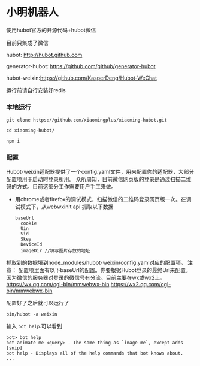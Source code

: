 # 小明机器人


使用hubot官方的开源代码+hubot微信

目前只集成了微信

hubot: http://hubot.github.com

generator-hubot: https://github.com/github/generator-hubot

hubot-weixin:https://github.com/KasperDeng/Hubot-WeChat

运行前请自行安装好redis

### 本地运行

    git clone https://github.com/xiaomingplus/xiaoming-hubot.git
    
    cd xiaoming-hubot/
    
    npm i
    
### 配置

Hubot-weixin适配器提供了一个config.yaml文件，用来配置你的适配器，大部分配置项用于启动时登录所用。
众所周知，目前微信网页版的登录是通过扫描二维码的方式。目前这部分工作需要用户手工来做。

- 用chrome或者firefox的调试模式，扫描微信的二维码登录网页版一次。在调试模式下，从webwxinit api 抓取以下数据

	  baseUrl
		cookie
		Uin
		Sid
		Skey
		DeviceId
		imageDir //填写图片存放的地址
	

抓取到的数据填到node_modules/hubot-weixin/config.yaml对应的配置项。
注意： 配置项里面有以下baseUrl的配置。你要根据Hubot登录的最终Url来配置。 因为微信的服务器对登录的微信号有分流。目前主要在wx或wx2上。
https://wx.qq.com/cgi-bin/mmwebwx-bin
https://wx2.qq.com/cgi-bin/mmwebwx-bin

配置好了之后就可以运行了

    bin/hubot -a weixin


输入 `bot help`.可以看到

    bot> bot help
    bot animate me <query> - The same thing as `image me`, except adds [snip]
    bot help - Displays all of the help commands that bot knows about.
    ...



